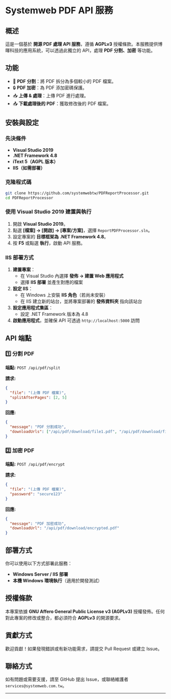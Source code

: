 # Systemweb PDF API 服務

## 概述

這是一個基於 **開源 PDF 處理 API 服務**，遵循 **AGPLv3** 授權條款。本服務提供博暉科技的應用系統，可以透過此獨立的 API，處理 **PDF 分割、加密** 等功能。

## 功能

- 📄 **PDF 分割**：將 PDF 拆分為多個較小的 PDF 檔案。
- 🔒 **PDF 加密**：為 PDF 添加密碼保護。
- 📥 **上傳 & 處理**：上傳 PDF 進行處理。
- 📤 **下載處理後的 PDF**：獲取修改後的 PDF 檔案。

## 安裝與設定

### 先決條件

- **Visual Studio 2019**
- **.NET Framework 4.8**
- **iText 5（AGPL 版本）**
- **IIS（如需部署）**

### 克隆程式碼

```bash
git clone https://github.com/systemwebtw/PDFReportProcessor.git
cd PDFReportProcessor
```

### 使用 Visual Studio 2019 建置與執行

1. 開啟 **Visual Studio 2019**。
2. 點選 **[檔案] -> [開啟] -> [專案/方案]**，選擇 `ReportPDFProcessor.sln`。
3. 設定專案的 **目標框架為 .NET Framework 4.8**。
4. 按 **F5** 或點選 **執行**，啟動 API 服務。

### IIS 部署方式

1. **建置專案**：
   - 在 Visual Studio 內選擇 **發佈 -> 建置 Web 應用程式**
   - 選擇 **IIS 部署** 並產生對應的檔案
2. **設定 IIS**：
   - 在 Windows 上安裝 **IIS 角色**（若尚未安裝）
   - 在 IIS 建立新的站台，並將專案部署的 **發佈資料夾** 指向該站台
3. **設定應用程式集區**：
   - 設定 .NET Framework 版本為 4.8
4. **啟動應用程式**，並確保 API 可透過 `http://localhost:5000` 訪問

## API 端點

### 1️⃣ 分割 PDF

**端點:** `POST /api/pdf/split`

**請求:**

```json
{
  "file": "(上傳 PDF 檔案)",
  "splitAfterPages": [2, 5]
}
```

**回應:**

```json
{
  "message": "PDF 分割成功",
  "downloadUrls": ["/api/pdf/download/file1.pdf", "/api/pdf/download/file2.pdf"]
}
```

### 2️⃣ 加密 PDF

**端點:** `POST /api/pdf/encrypt`

**請求:**

```json
{
  "file": "(上傳 PDF 檔案)",
  "password": "secure123"
}
```

**回應:**

```json
{
  "message": "PDF 加密成功",
  "downloadUrl": "/api/pdf/download/encrypted.pdf"
}
```

## 部署方式

你可以使用以下方式部署此服務：

- **Windows Server / IIS 部署**
- **本機 Windows 環境執行**（適用於開發測試）

## 授權條款

本專案依據 **GNU Affero General Public License v3 (AGPLv3)** 授權發佈。任何對此專案的修改或整合，都必須符合 **AGPLv3** 的開源要求。

## 貢獻方式

歡迎貢獻！如果發現錯誤或有新功能需求，請提交 Pull Request 或建立 Issue。

## 聯絡方式

如有問題或需要支援，請至 GitHub 提出 Issue，或聯絡維護者 `services@systemweb.com.tw`。

---
